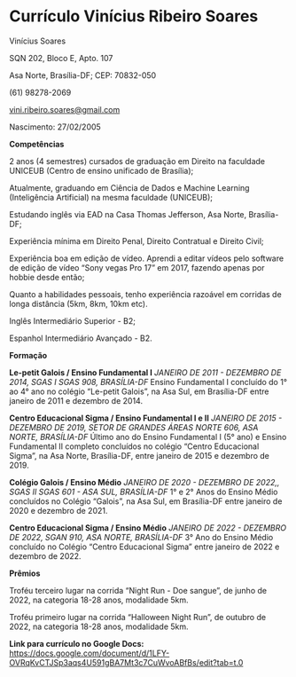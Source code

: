 # Currículo Vinícius Ribeiro Soares

Vinícius Soares

SQN 202, Bloco E, Apto. 107

Asa Norte, Brasília-DF; CEP: 70832-050

(61) 98278-2069

vini.ribeiro.soares@gmail.com

Nascimento: 27/02/2005

**Competências**

2 anos (4 semestres) cursados de graduação em Direito na faculdade UNICEUB (Centro de ensino unificado de Brasília); 

Atualmente, graduando em Ciência de Dados e Machine Learning (Inteligência Artificial) na mesma faculdade (UNICEUB); 

Estudando inglês via EAD na Casa Thomas Jefferson, Asa Norte, Brasília-DF;

Experiência mínima em Direito Penal, Direito Contratual e Direito Civil;

Experiência boa em edição de vídeo. Aprendi a editar vídeos pelo software de edição de vídeo “Sony vegas Pro 17” em 2017, fazendo apenas por hobbie desde então;

Quanto a habilidades pessoais, tenho experiência razoável em corridas de longa distância (5km, 8km, 10km etc). 

Inglês Intermediário Superior - B2;

Espanhol Intermediário Avançado - B2.


**Formação**

**Le-petit Galois / Ensino Fundamental I**
*JANEIRO DE 2011 - DEZEMBRO DE 2014, SGAS I SGAS 908, BRASÍLIA-DF*
Ensino Fundamental I concluído do 1° ao 4° ano no colégio “Le-petit Galois”, na Asa Sul, em Brasília-DF entre janeiro de 2011 e dezembro de 2014.

**Centro Educacional Sigma / Ensino Fundamental I e II**
*JANEIRO DE 2015 - DEZEMBRO DE 2019,  SETOR DE GRANDES ÁREAS NORTE 606, ASA NORTE, BRASÍLIA-DF*
Último ano do Ensino Fundamental I (5° ano) e Ensino Fundamental II completo concluídos no colégio “Centro Educacional Sigma”, na Asa Norte, Brasília-DF,  entre janeiro de 2015 e dezembro de 2019.

**Colégio Galois / Ensino Médio**
*JANEIRO DE 2020 - DEZEMBRO DE 2022,, SGAS II SGAS 601 - ASA SUL, BRASÍLIA-DF*
1° e 2° Anos do Ensino Médio concluídos no Colégio “Galois”, na Asa Sul, em Brasília-DF entre janeiro de 2020 e dezembro de 2021.

**Centro Educacional Sigma / Ensino Médio**
*JANEIRO DE 2022 - DEZEMBRO DE 2022,  SGAN 910, ASA NORTE, BRASÍLIA-DF*
3° Ano do Ensino Médio concluído no Colégio “Centro Educacional Sigma” entre janeiro de 2022 e dezembro de 2022.


**Prêmios**

Troféu terceiro lugar na corrida “Night Run - Doe sangue”, de junho de 2022, na categoria 18-28 anos, modalidade 5km.

Troféu primeiro lugar na corrida “Halloween Night Run”, de outubro de 2022, na categoria 18-28 anos, modalidade 5km.

**Link para currículo no Google Docs:** https://docs.google.com/document/d/1LFY-OVRqKvCTJSp3aqs4U591gBA7Mt3c7CuWvoABfBs/edit?tab=t.0 
